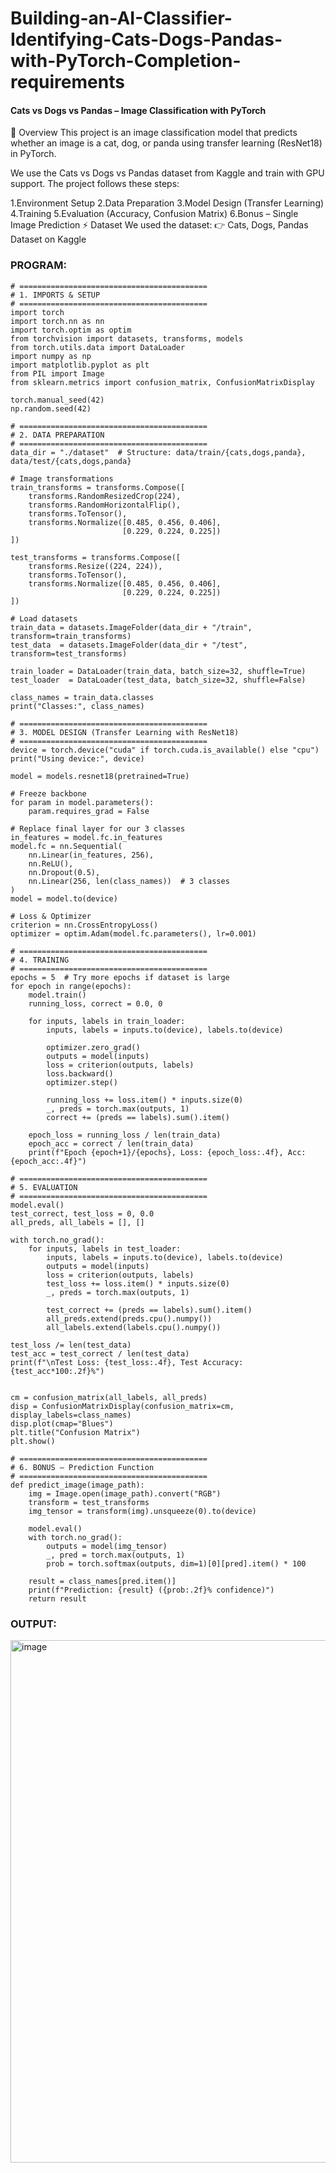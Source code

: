 # Building-an-AI-Classifier-Identifying-Cats-Dogs-Pandas-with-PyTorch-Completion-requirements
#### Cats vs Dogs vs Pandas – Image Classification with PyTorch
📌 Overview This project is an image classification model that predicts whether an image is a cat, dog, or panda using transfer learning (ResNet18) in PyTorch.

We use the Cats vs Dogs vs Pandas dataset from Kaggle and train with GPU support. The project follows these steps:

1.Environment Setup 2.Data Preparation 3.Model Design (Transfer Learning) 4.Training 5.Evaluation (Accuracy, Confusion Matrix) 6.Bonus – Single Image Prediction ⚡ Dataset We used the dataset: 👉 Cats, Dogs, Pandas Dataset on Kaggle
### PROGRAM:
```
# ==========================================
# 1. IMPORTS & SETUP
# ==========================================
import torch
import torch.nn as nn
import torch.optim as optim
from torchvision import datasets, transforms, models
from torch.utils.data import DataLoader
import numpy as np
import matplotlib.pyplot as plt
from PIL import Image
from sklearn.metrics import confusion_matrix, ConfusionMatrixDisplay

torch.manual_seed(42)
np.random.seed(42)

# ==========================================
# 2. DATA PREPARATION
# ==========================================
data_dir = "./dataset"  # Structure: data/train/{cats,dogs,panda}, data/test/{cats,dogs,panda}

# Image transformations
train_transforms = transforms.Compose([
    transforms.RandomResizedCrop(224),
    transforms.RandomHorizontalFlip(),
    transforms.ToTensor(),
    transforms.Normalize([0.485, 0.456, 0.406],
                         [0.229, 0.224, 0.225])
])

test_transforms = transforms.Compose([
    transforms.Resize((224, 224)),
    transforms.ToTensor(),
    transforms.Normalize([0.485, 0.456, 0.406],
                         [0.229, 0.224, 0.225])
])

# Load datasets
train_data = datasets.ImageFolder(data_dir + "/train", transform=train_transforms)
test_data  = datasets.ImageFolder(data_dir + "/test", transform=test_transforms)

train_loader = DataLoader(train_data, batch_size=32, shuffle=True)
test_loader  = DataLoader(test_data, batch_size=32, shuffle=False)

class_names = train_data.classes
print("Classes:", class_names)

# ==========================================
# 3. MODEL DESIGN (Transfer Learning with ResNet18)
# ==========================================
device = torch.device("cuda" if torch.cuda.is_available() else "cpu")
print("Using device:", device)

model = models.resnet18(pretrained=True)

# Freeze backbone
for param in model.parameters():
    param.requires_grad = False

# Replace final layer for our 3 classes
in_features = model.fc.in_features
model.fc = nn.Sequential(
    nn.Linear(in_features, 256),
    nn.ReLU(),
    nn.Dropout(0.5),
    nn.Linear(256, len(class_names))  # 3 classes
)
model = model.to(device)

# Loss & Optimizer
criterion = nn.CrossEntropyLoss()
optimizer = optim.Adam(model.fc.parameters(), lr=0.001)

# ==========================================
# 4. TRAINING
# ==========================================
epochs = 5  # Try more epochs if dataset is large
for epoch in range(epochs):
    model.train()
    running_loss, correct = 0.0, 0

    for inputs, labels in train_loader:
        inputs, labels = inputs.to(device), labels.to(device)

        optimizer.zero_grad()
        outputs = model(inputs)
        loss = criterion(outputs, labels)
        loss.backward()
        optimizer.step()

        running_loss += loss.item() * inputs.size(0)
        _, preds = torch.max(outputs, 1)
        correct += (preds == labels).sum().item()

    epoch_loss = running_loss / len(train_data)
    epoch_acc = correct / len(train_data)
    print(f"Epoch {epoch+1}/{epochs}, Loss: {epoch_loss:.4f}, Acc: {epoch_acc:.4f}")

# ==========================================
# 5. EVALUATION
# ==========================================
model.eval()
test_correct, test_loss = 0, 0.0
all_preds, all_labels = [], []

with torch.no_grad():
    for inputs, labels in test_loader:
        inputs, labels = inputs.to(device), labels.to(device)
        outputs = model(inputs)
        loss = criterion(outputs, labels)
        test_loss += loss.item() * inputs.size(0)
        _, preds = torch.max(outputs, 1)

        test_correct += (preds == labels).sum().item()
        all_preds.extend(preds.cpu().numpy())
        all_labels.extend(labels.cpu().numpy())

test_loss /= len(test_data)
test_acc = test_correct / len(test_data)
print(f"\nTest Loss: {test_loss:.4f}, Test Accuracy: {test_acc*100:.2f}%")


cm = confusion_matrix(all_labels, all_preds)
disp = ConfusionMatrixDisplay(confusion_matrix=cm, display_labels=class_names)
disp.plot(cmap="Blues")
plt.title("Confusion Matrix")
plt.show()

# ==========================================
# 6. BONUS – Prediction Function
# ==========================================
def predict_image(image_path):
    img = Image.open(image_path).convert("RGB")
    transform = test_transforms
    img_tensor = transform(img).unsqueeze(0).to(device)

    model.eval()
    with torch.no_grad():
        outputs = model(img_tensor)
        _, pred = torch.max(outputs, 1)
        prob = torch.softmax(outputs, dim=1)[0][pred].item() * 100

    result = class_names[pred.item()]
    print(f"Prediction: {result} ({prob:.2f}% confidence)")
    return result
```
### OUTPUT:
<img width="698" height="836" alt="image" src="https://github.com/user-attachments/assets/79780a21-6a66-47c7-beb0-27de193171aa" />
